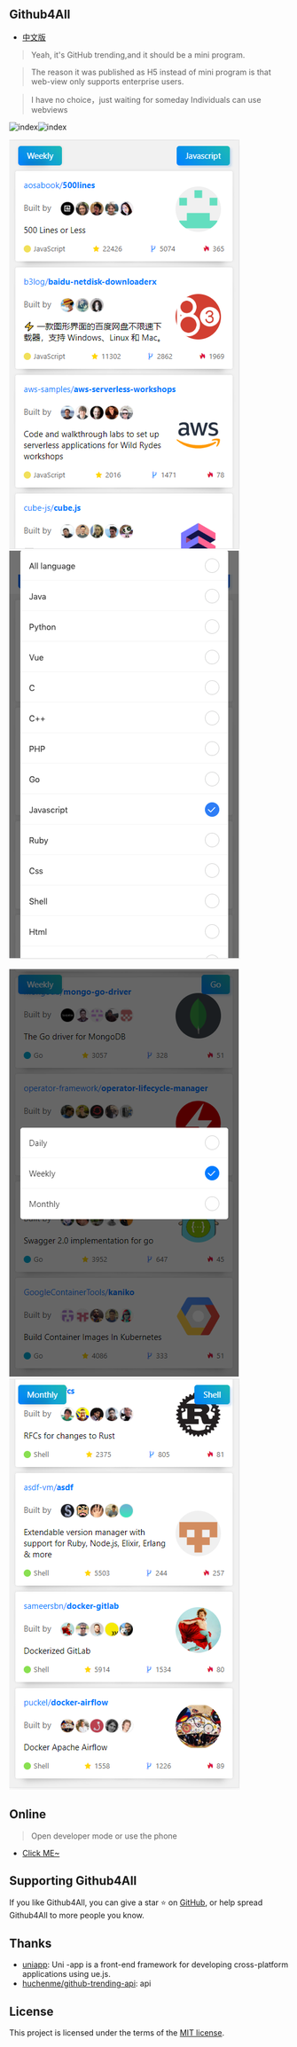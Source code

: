## Github4All

- [中文版](./README-zh.md)

>Yeah, it's GitHub trending,and it should be a mini program.

>The reason it was published as H5 instead of mini program is that web-view only supports enterprise users.

>I have no choice，just waiting for someday Individuals can use webviews

![index](https://camo.githubusercontent.com/8f697c48adc5026cc6d83dd45e42b9b93ee1803c/68747470733a2f2f696d672e736869656c64732e696f2f62616467652f636f6e747269627574696f6e732d77656c636f6d652d627269676874677265656e2e737667)![index](https://camo.githubusercontent.com/3ccf4c50a1576b0dd30b286717451fa56b783512/68747470733a2f2f696d672e736869656c64732e696f2f62616467652f4c6963656e73652d4d49542d79656c6c6f772e737667)

![index](./static/b3log.png) ![Language](./static/language.png)  

![Since](./static/since.png) ![Bottom](./static/1.png)


## Online

> Open developer mode or use the phone
* [Click ME~](https://www.telami.cn/trending/)


## Supporting Github4All

If you like Github4All, you can give a star ⭐ on [GitHub](https://github.com/telami/github4all), or help spread Github4All to more people you know.

## Thanks

* [uniapp](https://uniapp.dcloud.io/): Uni -app is a front-end framework for developing cross-platform applications using ue.js.
* [huchenme/github-trending-api](https://github.com/huchenme/github-trending-api): api

## License

This project is licensed under the terms of the [MIT license](https://github.com/telami/github4all/blob/master/LICENSE).
